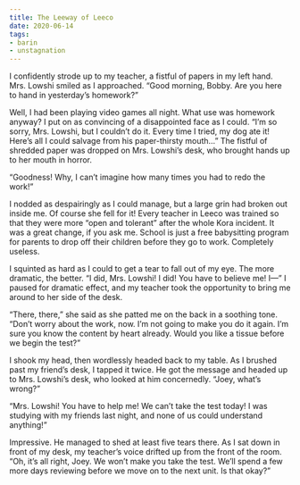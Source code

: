 ```yaml
---
title: The Leeway of Leeco
date: 2020-06-14
tags:
- barin
- unstagnation
---
```


I confidently strode up to my teacher, a fistful of papers in my left hand. Mrs. Lowshi smiled as I approached. “Good morning, Bobby. Are you here to hand in yesterday’s homework?”

<!-- more -->

Well, I had been playing video games all night. What use was homework anyway? I put on as convincing of a disappointed face as I could. “I’m so sorry, Mrs. Lowshi, but I couldn’t do it. Every time I tried, my dog ate it! Here’s all I could salvage from his paper-thirsty mouth…” The fistful of shredded paper was dropped on Mrs. Lowshi’s desk, who brought hands up to her mouth in horror.

“Goodness! Why, I can’t imagine how many times you had to redo the work!”

I nodded as despairingly as I could manage, but a large grin had broken out inside me. Of course she fell for it! Every teacher in Leeco was trained so that they were more “open and tolerant” after the whole Kora incident. It was a great change, if you ask me. School is just a free babysitting program for parents to drop off their children before they go to work. Completely useless.

I squinted as hard as I could to get a tear to fall out of my eye. The more dramatic, the better. “I did, Mrs. Lowshi! I did! You have to believe me! I—” I paused for dramatic effect, and my teacher took the opportunity to bring me around to her side of the desk.

“There, there,” she said as she patted me on the back in a soothing tone. “Don’t worry about the work, now. I’m not going to make you do it again. I’m sure you know the content by heart already. Would you like a tissue before we begin the test?”

I shook my head, then wordlessly headed back to my table. As I brushed past my friend’s desk, I tapped it twice. He got the message and headed up to Mrs. Lowshi’s desk, who looked at him concernedly. “Joey, what’s wrong?”

“Mrs. Lowshi! You have to help me! We can’t take the test today! I was studying with my friends last night, and none of us could understand anything!”

Impressive. He managed to shed at least five tears there. As I sat down in front of my desk, my teacher’s voice drifted up from the front of the room. “Oh, it’s all right, Joey. We won’t make you take the test. We’ll spend a few more days reviewing before we move on to the next unit. Is that okay?”

